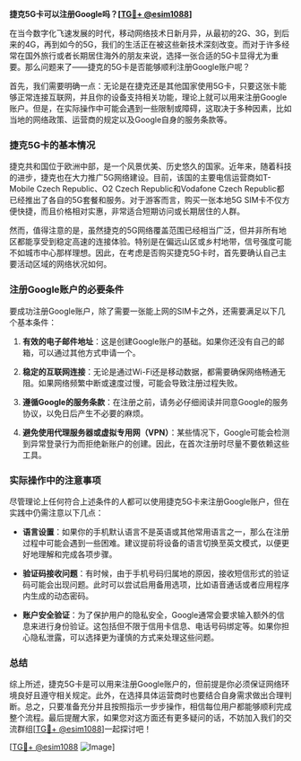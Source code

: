 **捷克5G卡可以注册Google吗？[[TG💪+ @esim1088](https://t.me/s/esim1088)]**

在当今数字化飞速发展的时代，移动网络技术日新月异，从最初的2G、3G，到后来的4G，再到如今的5G，我们的生活正在被这些新技术深刻改变。而对于许多经常在国外旅行或者长期居住海外的朋友来说，选择一张合适的5G卡显得尤为重要。那么问题来了——捷克的5G卡是否能够顺利注册Google账户呢？

首先，我们需要明确一点：无论是在捷克还是其他国家使用5G卡，只要这张卡能够正常连接互联网，并且你的设备支持相关功能，理论上就可以用来注册Google账户。但是，在实际操作中可能会遇到一些限制或障碍，这取决于多种因素，比如当地的网络政策、运营商的规定以及Google自身的服务条款等。

### 捷克5G卡的基本情况

捷克共和国位于欧洲中部，是一个风景优美、历史悠久的国家。近年来，随着科技的进步，捷克也在大力推广5G网络建设。目前，该国的主要电信运营商如T-Mobile Czech Republic、O2 Czech Republic和Vodafone Czech Republic都已经推出了各自的5G套餐和服务。对于游客而言，购买一张本地5G SIM卡不仅方便快捷，而且价格相对实惠，非常适合短期访问或长期居住的人群。

然而，值得注意的是，虽然捷克的5G网络覆盖范围已经相当广泛，但并非所有地区都能享受到稳定高速的连接体验。特别是在偏远山区或乡村地带，信号强度可能不如城市中心那样理想。因此，在考虑是否购买捷克5G卡时，首先要确认自己主要活动区域的网络状况如何。

### 注册Google账户的必要条件

要成功注册Google账户，除了需要一张能上网的SIM卡之外，还需要满足以下几个基本条件：

1. **有效的电子邮件地址**：这是创建Google账户的基础。如果你还没有自己的邮箱，可以通过其他方式申请一个。
   
2. **稳定的互联网连接**：无论是通过Wi-Fi还是移动数据，都需要确保网络畅通无阻。如果网络频繁中断或速度过慢，可能会导致注册过程失败。

3. **遵循Google的服务条款**：在注册之前，请务必仔细阅读并同意Google的服务协议，以免日后产生不必要的麻烦。

4. **避免使用代理服务器或虚拟专用网（VPN）**：某些情况下，Google可能会检测到异常登录行为而拒绝新账户的创建。因此，在首次注册时尽量不要依赖这些工具。

### 实际操作中的注意事项

尽管理论上任何符合上述条件的人都可以使用捷克5G卡来注册Google账户，但在实践中仍需注意以下几点：

- **语言设置**：如果你的手机默认语言不是英语或其他常用语言之一，那么在注册过程中可能会遇到一些困难。建议提前将设备的语言切换至英文模式，以便更好地理解和完成各项步骤。

- **验证码接收问题**：有时候，由于手机号码归属地的原因，接收短信形式的验证码可能会出现问题。此时可以尝试启用备用选项，比如语音通话或者应用程序内生成的动态密码。

- **账户安全验证**：为了保护用户的隐私安全，Google通常会要求输入额外的信息来进行身份验证。这包括但不限于信用卡信息、电话号码绑定等。如果你担心隐私泄露，可以选择更为谨慎的方式来处理这些问题。

### 总结

综上所述，捷克5G卡是可以用来注册Google账户的，但前提是你必须保证网络环境良好且遵守相关规定。此外，在选择具体运营商时也要结合自身需求做出合理判断。总之，只要准备充分并且按照指示一步步操作，相信每位用户都能够顺利完成整个流程。最后提醒大家，如果您对这方面还有更多疑问的话，不妨加入我们的交流群组[[TG💪+ @esim1088](https://t.me/s/esim1088)]一起探讨吧！

[[TG💪+ @esim1088](https://t.me/s/esim1088) ![Image](https://i.postimg.cc/4NQfJmqS/Snipaste-2025-05-13-00-14-12.png)]